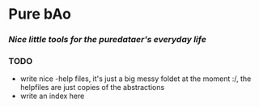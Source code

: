 # Pure bAo
### _Nice little tools for the puredataer's everyday life_

### TODO
  * write nice -help files, it's just a big messy foldet at the moment :/, the helpfiles are just copies of the abstractions
  * write an index here
